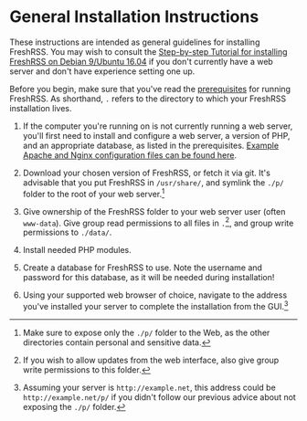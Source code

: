 # General Installation Instructions

These instructions are intended as general guidelines for installing
FreshRSS. You may wish to consult the [Step-by-step Tutorial for installing
FreshRSS on Debian 9/Ubuntu 16.04](06_LinuxInstall.md) if you don't
currently have a web server and don't have experience setting one up.

Before you begin, make sure that you've read the
[prerequisites](02_Prerequisites.md) for running FreshRSS. As shorthand, `.`
refers to the directory to which your FreshRSS installation lives.

1. If the computer you're running on is not currently running a web server,
   you'll first need to install and configure a web server, a version of
   PHP, and an appropriate database, as listed in the
   prerequisites. [Example Apache and Nginx configuration files can be found
   here](10_ServerConfig.md).

2. Download your chosen version of FreshRSS, or fetch it via git. It's
   advisable that you put FreshRSS in `/usr/share/`, and symlink the `./p/`
   folder to the root of your web server.[^1]

3. Give ownership of the FreshRSS folder to your web server user (often
   `www-data`). Give group read permissions to all files in `.`[^2], and
   group write permissions to `./data/`.

4. Install needed PHP modules.

5. Create a database for FreshRSS to use. Note the username and password for
   this database, as it will be needed during installation!

6. Using your supported web browser of choice, navigate to the address
   you've installed your server to complete the installation from the
   GUI.[^3]

[^1]: Make sure to expose only the `./p/` folder to the Web, as the other
directories contain personal and sensitive data.

[^2]: If you wish to allow updates from the web interface, also give group
write permissions to this folder.

[^3]: Assuming your server is `http://example.net`, this address could be
`http://example.net/p/` if you didn't follow our previous advice about not
exposing the `./p/` folder.
